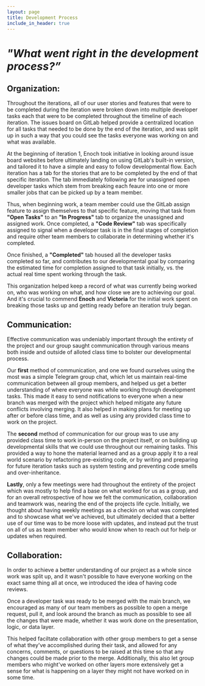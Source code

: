 ```yaml
---
layout: page
title: Development Process
include_in_header: true
---
```


# *"What went right in the development process?”*

## Organization:

Throughout the iterations, all of our user stories and features that were to be completed during the iteration were broken down into multiple developer tasks each that were to be completed throughout the timeline of each iteration. The issues board on GitLab helped provide a centralized location for all tasks that needed to be done by the end of the iteration, and was split up in such a way that you could see the tasks everyone was working on and what was available.

At the beginning of iteration 1, Enoch took initiative in looking around issue board websites before ultimately landing on using GitLab's built-in version, and tailored it to have a simple and easy to follow developmental flow. Each iteration has a tab for the stories that are to be completed by the end of that specific iteration. The tab immediately following are for unassigned open developer tasks which stem from breaking each feaure into one or more smaller jobs that can be picked up by a team member. 

Thus, when beginning work, a team member could use the GitLab assign feature to assign themselves to that specific feature, moving that task from **"Open Tasks"** to an **"In Progress"** tab to organize the unassigned and assigned work. Once completed, a **"Code Review"** tab was specifically assigned to signal when a developer task is in the final stages of completion and require other team members to collaborate in determining whether it's completed.

Once finished, a **"Completed"** tab housed all the developer tasks completed so far, and contributes to our developmental goal by comparing the estimated time for completion assigned to that task initially, vs. the actual real time spent working through the task.

This organization helped keep a record of what was currently being worked on, who was working on what, and how close we are to achieving our goal. And it's crucial to commend **Enoch** and **Victoria** for the initial work spent on breaking those tasks up and getting ready before an iteration truly began.

## Communication:

Effective communication was undeniably important through the entirety of the project and our group saught communication through various means both inside and outside of alloted class time to bolster our developmental process.

Our **first** method of communication, and one we found ourselves using the most was a simple Telegram group chat, which let us maintain real-time communication between all group members, and helped us get a better understanding of where everyone was while working through development tasks. This made it easy to send notifications to everyone when a new branch was merged with the project which helped mitigate any future conflicts involving merging. It also helped in making plans for meeting up after or before class time, and as well as using any provided class time to work on the project.

The **second** method of communication for our group was to use any provided class time to work in-person on the project itself, or on building up developmental skills that we could use throughout our remaining tasks. This provided a way to hone the material learned and as a group apply it to a real world scenario by refactoring pre-existing code, or by writing and preparing for future iteration tasks such as system testing and preventing code smells and over-inheritance.

**Lastly**, only a few meetings were had throughout the entirety of the project which was mostly to help find a base on what worked for us as a group, and for an overall retrospective of how we felt the communication, collaboration and teamwork was, nearing the end of the projects life cycle. Initially, we thought about having weekly meetings as a checkin on what was completed and to showcase what we've achieved, but ultimately decided that a better use of our time was to be more loose with updates, and instead put the trust on all of us as team member who would know when to reach out for help or updates when required.

## Collaboration:

In order to achieve a better understanding of our project as a whole since work was split up, and it wasn't possible to have everyone working on the exact same thing all at once, we introduced the idea of having code reviews. 

Once a developer task was ready to be merged with the main branch, we encouraged as many of our team members as possible to open a merge request, pull it, and look around the branch as much as possible to see all the changes that were made, whether it was work done on the presentation, logic, or data layer.

This helped faciltate collaboration with other group members to get a sense of what they've accomplished during their task, and allowed for any concerns, comments, or questions to be raised at this time so that any changes could be made prior to the merge. Additionally, this also let group members who might've worked on other layers more extensively get a sense for what is happening on a layer they might not have worked on in some time.
